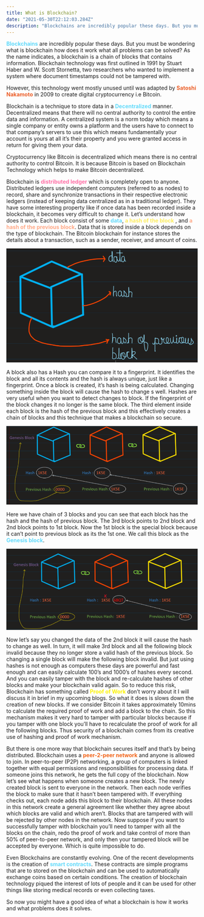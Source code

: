 ```yaml
---
title: What is Blockchain?
date: "2021-05-30T22:12:03.284Z"
description: "Blockchains are incredibly popular these days. But you must be wondering......"
---
```


<p></p>
<strong style="color:#61DAFB"></strong>

<p><strong style="color:#61DAFB">Blockchains</strong> are incredibly popular these days. But you must be wondering what is blockchain how does it work what all problems can be solved?
As the name indicates, a blockchain is a chain of blocks that contains information. 
Blockchain technology was first outlined in 1991 by Stuart Haber and W. Scott Stornetta, 
two researchers who wanted to implement a system where document timestamps could not be tampered with.</p>

<p>However, this technology went mostly unused until was adapted by <strong style="color:#eb5e28">Satoshi Nakamoto</strong> in 2009 to create digital cryptocurrency i.e Bitcoin.

Blockchain is a technique to store data in a <strong style="color:#61DAFB">Decentralized</strong> manner.  Decentralized means that there will no central authority to control the entire data and information.
A centralized system is a norm today which means a single company or entity owns a platform and the users have to connect to that company’s servers to use this which means fundamentally your account is yours at all it’s their property and you were granted access in return for giving them your data. 
</p>

<p>
Cryptocurrency like Bitcoin is decentralized which means there is no central authority to control Bitcoin. It is because Bitcoin is based on Blockchain Technology which helps to make Bitcoin decentralized.

Blockchain is <strong style="color:#ff70a6">distributed ledger</strong> which is completely open to anyone. Distributed ledgers use independent computers (referred to as nodes) to record, share and synchronize transactions in their respective electronic ledgers (instead of keeping data centralized as in a traditional ledger).
They have some interesting property like if once data has been recorded inside a blockchain, it becomes very difficult to change it. Let’s understand how does it work. Each block consist of some <strong style="color:#61DAFB">data</strong>, <strong style="color:#fcec5d">a hash of the block</strong>
, and <strong style="color:#ffa987">a hash of the previous block</strong>.
Data that is stored inside a block depends on the type of blockchain. The Bitcoin blockchain for instance stores the details about a transaction, such as a sender, receiver, and amount of coins.

![GitHub Logo](./fig-1.PNG)

A block also has a Hash you can compare it to a fingerprint. It identifies the block and all its contents and the hash is always unique, just like a fingerprint. Once a block is created, it’s hash is being calculated. Changing something inside the block will cause the hash to change s well. Hashes are very useful when you want to detect changes to block. If the fingerprint of the block changes it no longer is the same block.
The third element inside each block is the hash of the previous block and this effectively creates a chain of blocks and this technique that makes a blockchain so secure. 

![GitHub Logo](./fig-2.PNG)

Here we have chain of 3 blocks and you can see that each block has the hash and the hash of previous block. The 3rd block points to 2nd block and 2nd block  points to 1st block. Now the 1st block is the special block because it can’t point to previous block as its the 1st one. We call this block as the <strong style="color:#61DAFB">Genesis block</strong>. 

![GitHub Logo](./fig-3.PNG)

Now let’s say you changed the data of the 2nd block it will cause the hash to change as well. In turn, it will make 3rd block and all the following block invalid because they no longer store a valid hash of the previous block. So changing a single block will make the following block invalid.
But just using hashes is not enough as computers these days are powerful and fast enough and can easily calculate 100’s and 1000’s of hashes every second. And you can easily tamper with the block and re-calculate hashes of other blocks and make your blockchain valid again.
So to reduce this risk, Blockchain has something called <strong style="color:#fcf300">Proof of Work</strong> don’t worry about it I will discuss it in brief in my upcoming blogs. So what it does is slows down the creation of new blocks. If we consider Bitcoin it takes approximately 10mins to calculate the required proof of work and add a block to the chain. So this mechanism makes it very hard to tamper with particular blocks because if you tamper with one block you’ll have to recalculate the proof of work for all the following blocks. Thus security of a blockchain comes from its creative use of hashing and proof of work mechanism.

But there is one more way that blockchain secures itself and that’s by being distributed. Blockchain uses a <strong style="color:#f26419">peer-2-peer network</strong> and anyone is allowed to join. In peer-to-peer (P2P) networking, a group of computers is linked together with equal permissions and responsibilities for processing data. If someone joins this network, he gets the full copy of the blockchain. Now let’s see what happens when someone creates a new block. The newly created block is sent to everyone in the network. Then each node verifies the block to make sure that it hasn’t been tampered with. If everything checks out, each node adds this block to their blockchain. All these nodes in this network create a general agreement like whether they agree about which blocks are valid and which aren’t. Blocks that are tampered with will be rejected by other nodes in the network. Now suppose if you want to successfully tamper with blockchain you’ll need to tamper with all the blocks on the chain, redo the proof of work and take control of more than 50% of peer-to-peer network, and only then your tampered block will be accepted by everyone. Which is quite impossible to do.  

Even Blockchains are constantly evolving. One of the recent developments is the creation of <strong style="color:#61DAFB">smart contracts</strong>. These contracts are simple programs that are to stored on the blockchain and can be used to automatically exchange coins based on certain conditions. The creation of blockchain technology piqued the interest of lots of people and it can be used for other things like storing medical records or even collecting taxes.

So now you might have a good idea of what a blockchain is how it works and what problems does it solves. 
</p>


